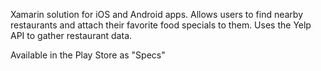 Xamarin solution for iOS and Android apps. Allows users to find nearby restaurants and attach their favorite food specials to them. Uses the Yelp API to gather restaurant data.

Available in the Play Store as "Specs"
